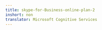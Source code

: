 ```yaml
---
title: skype-for-Business-online-plan-2
inshort: non
translator: Microsoft Cognitive Services
---
```




